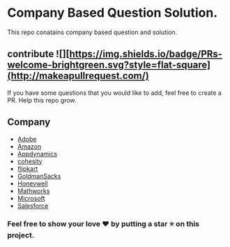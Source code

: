 # Company Based Question Solution.
This repo conatains company based question and solution.

## contribute ![][https://img.shields.io/badge/PRs-welcome-brightgreen.svg?style=flat-square](http://makeapullrequest.com/)
If you have some questions that you would like to add, feel free to create a PR. Help this repo grow.

## Company
- [Adobe](adobe)
- [Amazon](amzon)
- [Appdynamics](appDynamics)
- [cohesity](cohesity)
- [flipkart](flipkart)
- [GoldmanSacks](GoldmanSacks)
- [Honeywell](honeywell)
- [Mathworks](mathworks)
- [Microsoft](microsoft)
- [Salesforce](salesforce)

### Feel free to show your love ❤️ by putting a star ⭐️ on this project.
